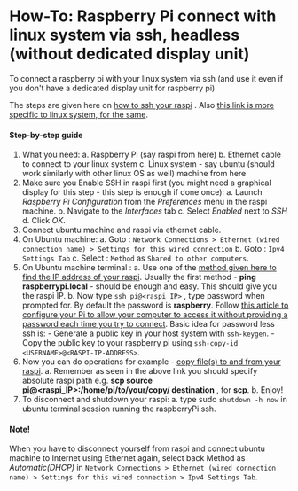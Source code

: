 # How-To: Raspberry Pi connect with linux system via ssh, headless (without dedicated display unit)
To connect a raspberry pi with your linux system via ssh (and use it even if you don't have a dedicated display unit for raspberry pi)

The steps are given here on [how to ssh your raspi](https://www.raspberrypi.org/documentation/remote-access/ssh/) . Also [this link is more specific to linux system, for the same](https://www.raspberrypi.org/documentation/remote-access/ssh/unix.md).

#### Step-by-step guide
1. What you need:
    a. Raspberry Pi (say raspi from here)
    b. Ethernet cable to connect to your linux system
    c. Linux system - say ubuntu (should work similarly with other linux OS as well) machine from here
2. Make sure you Enable SSH in raspi first (you might need a graphical display for this step - this step is enough if done once):
    a. Launch _Raspberry Pi Configuration_ from the _Preferences_ menu in the raspi machine.
    b. Navigate to the _Interfaces_ tab
    c. Select _Enabled_ next to _SSH_
    d. Click _OK_.
3. Connect ubuntu machine and raspi via ethernet cable.
4. On Ubuntu machine:
    a. Goto : `Network Connections > Ethernet (wired connection name) > Settings for this wired connection`
    b. Goto : `Ipv4 Settings Tab`
    c. Select : `Method` as `Shared to other computers`.
5. On Ubuntu machine terminal :
    a. Use one of the [method given here to find the IP address of your raspi](https://www.raspberrypi.org/documentation/remote-access/ip-address.md). Usually the first method - **ping raspberrypi.local** - should be enough and easy. This should give you the raspi IP.
    b. Now type `ssh pi@<raspi_IP>` , type password when prompted for. By default the password is **raspberry**. Follow [this article to configure your Pi to allow your computer to access it without providing a password each time you try to connect](https://www.raspberrypi.org/documentation/remote-access/ssh/passwordless.md). Basic idea for password less ssh is:
        - Generate a public key in your host system with `ssh-keygen`.
        - Copy the public key to your raspberry pi using `ssh-copy-id <USERNAME>@<RASPI-IP-ADDRESS>`.
6. Now you can do operations for example - [copy file(s) to and from your raspi](https://www.raspberrypi.org/documentation/remote-access/ssh/scp.md).
    a. Remember as seen in the above link you should specify absolute raspi path e.g. **scp source pi@<raspi_IP>:/home/pi/to/your/copy/ destination** , for **scp**.
    b. Enjoy!
7. To disconnect and shutdown your raspi:
    a. type sudo `shutdown -h now` in ubuntu terminal session running the raspberryPi ssh.

#### Note!
When you have to disconnect yourself from raspi and connect ubuntu machine to Internet using Ethernet again, select back Method as _Automatic(DHCP)_ in `Network Connections > Ethernet (wired connection name) > Settings for this wired connection > Ipv4 Settings Tab`.